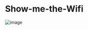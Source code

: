 # Show-me-the-Wifi

![image](https://user-images.githubusercontent.com/55939719/116901757-45f88c80-ac75-11eb-8283-ea3a773fbc73.png)
